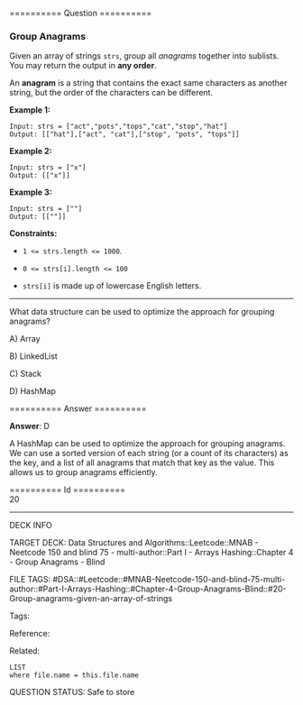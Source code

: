 ========== Question ==========  

### Group Anagrams

Given an array of strings `strs`, group all _anagrams_ together into sublists. You may return the output in **any order**.

An **anagram** is a string that contains the exact same characters as another string, but the order of the characters can be different.

**Example 1:**

```
Input: strs = ["act","pots","tops","cat","stop","hat"]
Output: [["hat"],["act", "cat"],["stop", "pots", "tops"]]
```

**Example 2:**

```
Input: strs = ["x"]
Output: [["x"]]
```

**Example 3:**

```
Input: strs = [""]
Output: [[""]]
```

**Constraints:**

-   `1 <= strs.length <= 1000`.

-   `0 <= strs[i].length <= 100`

-   `strs[i]` is made up of lowercase English letters.

---

What data structure can be used to optimize the approach for grouping anagrams?

A) Array

B) LinkedList

C) Stack

D) HashMap  

========== Answer ==========  

**Answer**: D

A HashMap can be used to optimize the approach for grouping anagrams. We can use a sorted version of each string (or a count of its characters) as the key, and a list of all anagrams that match that key as the value. This allows us to group anagrams efficiently.

========== Id ==========  
20

---

DECK INFO

TARGET DECK: Data Structures and Algorithms::Leetcode::MNAB - Neetcode 150 and blind 75 - multi-author::Part I - Arrays Hashing::Chapter 4 - Group Anagrams - Blind

FILE TAGS: #DSA::#Leetcode::#MNAB-Neetcode-150-and-blind-75-multi-author::#Part-I-Arrays-Hashing::#Chapter-4-Group-Anagrams-Blind::#20-Group-anagrams-given-an-array-of-strings

Tags:

Reference:

Related:

```dataview
LIST
where file.name = this.file.name
```

QUESTION STATUS: Safe to store
